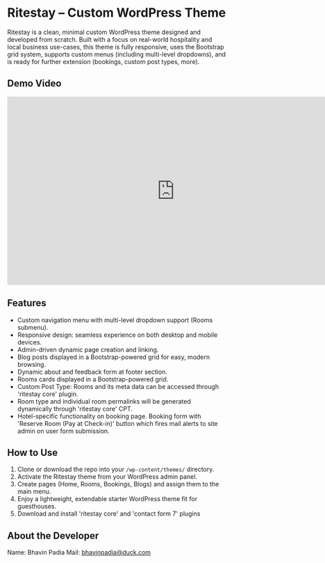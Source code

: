# Ritestay – Custom WordPress Theme

Ritestay is a clean, minimal custom WordPress theme designed and developed from scratch. Built with a focus on real-world hospitality and local business use-cases, this theme is fully responsive, uses the Bootstrap grid system, supports custom menus (including multi-level dropdowns), and is ready for further extension (bookings, custom post types, more).

## Demo Video

<iframe width="770" height="433" src="https://www.youtube.com/embed/EqnXYjgWDg8" title="Custom Wordpress Theme for Guesthouse or Hotel business- Ritestay" frameborder="0" allow="accelerometer; autoplay; clipboard-write; encrypted-media; gyroscope; picture-in-picture; web-share" referrerpolicy="strict-origin-when-cross-origin" allowfullscreen></iframe>

## Features

- Custom navigation menu with multi-level dropdown support (Rooms submenu).
- Responsive design: seamless experience on both desktop and mobile devices.
- Admin-driven dynamic page creation and linking.
- Blog posts displayed in a Bootstrap-powered grid for easy, modern browsing.
- Dynamic about and feedback form at footer section.
- Rooms cards displayed in a Bootstrap-powered grid.
- Custom Post Type: Rooms and its meta data can be accessed through 'ritestay core' plugin.
- Room type and individual room permalinks will be generated dynamically through 'ritestay core' CPT.
- Hotel-specific functionality on booking page. Booking form with 'Reserve Room (Pay at Check-in)' button which fires mail alerts to site admin on user form submission.

## How to Use

1. Clone or download the repo into your `/wp-content/themes/` directory.
2. Activate the Ritestay theme from your WordPress admin panel.
3. Create pages (Home, Rooms, Bookings, Blogs) and assign them to the main menu.
4. Enjoy a lightweight, extendable starter WordPress theme fit for guesthouses.
5. Download and install 'ritestay core' and 'contact form 7' plugins

## About the Developer

Name: Bhavin Padia
Mail: bhavinpadia@duck.com